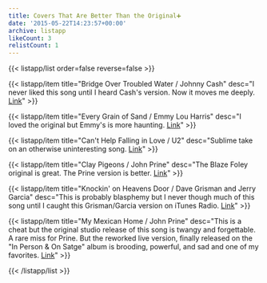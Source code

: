```yaml
---
title: Covers That Are Better Than the Original➕
date: '2015-05-22T14:23:57+00:00'
archive: listapp
likeCount: 3
relistCount: 1
---
```



{{< listapp/list order=false reverse=false >}}

   {{< listapp/item title="Bridge Over Troubled Water / Johnny Cash"
      desc="I never liked this song until I heard Cash's version. Now it moves me deeply. [Link](http://bit.ly/1GstLQy)" >}}

   {{< listapp/item title="Every Grain of Sand / Emmy Lou Harris"
      desc="I loved the original but Emmy's is more haunting. [Link](http://bit.ly/1GsBv54)" >}}

   {{< listapp/item title="Can't Help Falling in Love / U2"
      desc="Sublime take on an otherwise uninteresting song. [Link](http://bit.ly/1R9TsbL)" >}}

   {{< listapp/item title="Clay Pigeons / John Prine"
      desc="The Blaze Foley original is great. The Prine version is better. [Link](http://bit.ly/1KoTQ5j)" >}}

   {{< listapp/item title="Knockin' on Heavens Door / Dave Grisman and Jerry Garcia"
      desc="This is probably blasphemy but I never though much of this song until I caught this Grisman/Garcia version on iTunes Radio. [Link](http://bit.ly/1GtOmnv)" >}}

   {{< listapp/item title="My Mexican Home / John Prine"
      desc="This is a cheat but the original studio release of this song is twangy and forgettable. A rare miss for Prine. But the reworked live version, finally released on the \"In Person & On Satge\" album is brooding, powerful, and sad and one of my favorites. [Link](http://bit.ly/1Hxb6o7)" >}}

{{< /listapp/list >}}
